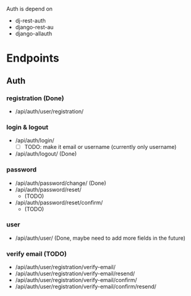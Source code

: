 Auth is depend on
- dj-rest-auth
- django-rest-au
- django-allauth


# Endpoints
## Auth

### registration (Done)
- /api/auth/user/registration/

### login & logout
- /api/auth/login/ 
  - [ ] TODO: make it email or username (currently only username)
- /api/auth/logout/ (Done)

### password
- /api/auth/password/change/ (Done)
- /api/auth/password/reset/ 
  - (TODO)
- /api/auth/password/reset/confirm/
  - (TODO)
  
### user
- /api/auth/user/ (Done, maybe need to add more fields in the future)


### verify email (TODO)
- /api/auth/user/registration/verify-email/
- /api/auth/user/registration/verify-email/resend/
- /api/auth/user/registration/verify-email/confirm/
- /api/auth/user/registration/verify-email/confirm/resend/